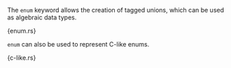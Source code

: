 The `enum` keyword allows the creation of tagged unions, which can be used as
algebraic data types.

{enum.rs}

`enum` can also be used to represent C-like enums.

{c-like.rs}
